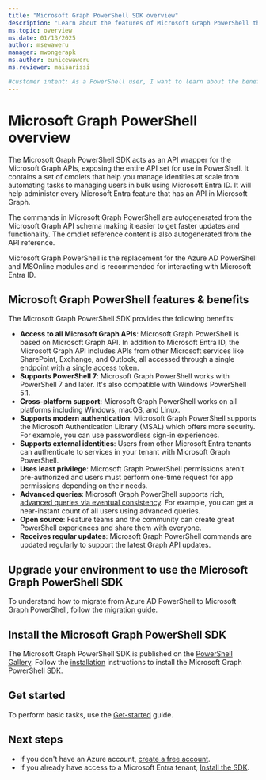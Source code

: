 ```yaml
---
title: "Microsoft Graph PowerShell SDK overview"
description: "Learn about the features of Microsoft Graph PowerShell that can help you derive insights and analytics, and build unique, intelligent apps."
ms.topic: overview
ms.date: 01/13/2025
author: msewaweru
manager: mwongerapk
ms.author: eunicewaweru
ms.reviewer: maisarissi

#customer intent: As a PowerShell user, I want to learn about the benefits of Microsoft Graph PowerShell SDK, so that I can get started with installing it and benefit from regular updates and cross-platform support.
---
```

# Microsoft Graph PowerShell overview

The Microsoft Graph PowerShell SDK acts as an API wrapper for the Microsoft Graph APIs, exposing the entire API set for use in PowerShell. It contains a set of cmdlets that help you manage identities at scale from automating tasks to managing users in bulk using Microsoft Entra ID.
It will help administer every Microsoft Entra feature that has an API in Microsoft Graph.

The commands in Microsoft Graph PowerShell are autogenerated from the Microsoft Graph API schema making it easier to get faster updates and functionality. The cmdlet reference content is also autogenerated from the API reference.

Microsoft Graph PowerShell is the replacement for the Azure AD PowerShell and MSOnline modules and is recommended for interacting with Microsoft Entra ID.

## Microsoft Graph PowerShell features & benefits

The Microsoft Graph PowerShell SDK provides the following benefits:

- **Access to all Microsoft Graph APIs**: Microsoft Graph PowerShell is based on Microsoft Graph API. In addition to Microsoft Entra ID, the Microsoft Graph API includes APIs from other Microsoft services like SharePoint, Exchange, and Outlook, all accessed through a single endpoint with a single access token.
- **Supports PowerShell 7**: Microsoft Graph PowerShell works with PowerShell 7 and later. It's also compatible with Windows PowerShell 5.1.
- **Cross-platform support**: Microsoft Graph PowerShell works on all platforms including Windows, macOS, and Linux.
- **Supports modern authentication**: Microsoft Graph PowerShell supports the Microsoft Authentication Library (MSAL) which offers more security. For example, you can use passwordless sign-in experiences.
- **Supports external identities**: Users from other Microsoft Entra tenants can authenticate to services in your tenant with Microsoft Graph PowerShell.
- **Uses least privilege**: Microsoft Graph PowerShell permissions aren't pre-authorized and users must perform one-time request for app permissions depending on their needs.
- **Advanced queries**: Microsoft Graph PowerShell supports rich, [advanced queries via eventual consistency](/graph/aad-advanced-queries?tabs=powershell). For example, you can get a near-instant count of all users using advanced queries.
- **Open source**: Feature teams and the community can create great PowerShell experiences and share them with everyone.
- **Receives regular updates**: Microsoft Graph PowerShell commands are updated regularly to support the latest Graph API updates.

## Upgrade your environment to use the Microsoft Graph PowerShell SDK

To understand how to migrate from Azure AD PowerShell to Microsoft Graph PowerShell, follow the [migration guide](migration-steps.md).

## Install the Microsoft Graph PowerShell SDK

The Microsoft Graph PowerShell SDK is published on the [PowerShell Gallery](https://www.powershellgallery.com/packages/Microsoft.Graph). Follow the [installation](/graph/powershell/installation) instructions to install the Microsoft Graph PowerShell SDK.

## Get started

To perform basic tasks, use the [Get-started](/graph/powershell/get-started) guide.

## Next steps

- If you don't have an Azure account, [create a free account](https://azure.microsoft.com/free).
- If you already have access to a Microsoft Entra tenant, [Install the SDK](/graph/powershell/installation).
